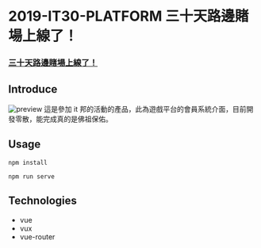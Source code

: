 # 2019-IT30-PLATFORM 三十天路邊賭場上線了！

### [三十天路邊賭場上線了！](https://ithelp.ithome.com.tw/users/20109783/ironman/2287)

## Introduce

![preview](https://github.com/unnhao/2019-IT30-BCR/blob/master/preview.png)
這是參加 it 邦的活動的產品，此為遊戲平台的會員系統介面，目前開發零散，能完成真的是佛祖保佑。

## Usage
```
npm install
```

```
npm run serve
```

## Technologies

- vue
- vux
- vue-router
